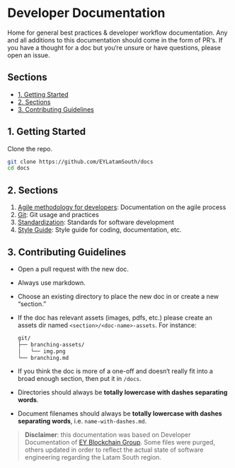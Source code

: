 <!-- omit in toc -->
# Developer Documentation

Home for general best practices & developer workflow documentation. Any and all additions to this documentation should come in the form of PR‘s. If you have a thought for a doc but you‘re unsure or have questions, please open an issue.

<!-- omit in toc -->
## Sections

- [1. Getting Started](#1-getting-started)
- [2. Sections](#2-sections)
- [3. Contributing Guidelines](#3-contributing-guidelines)

## 1. Getting Started

Clone the repo.

```sh
git clone https://github.com/EYLatamSouth/docs
cd docs
```

## 2. Sections

1. [Agile methodology for developers](/las-docs/agile#readme): Documentation on the agile process
2. [Git](/las-docs/git#readme): Git usage and practices
3. [Standardization](/las-docs/standardization#readme): Standards for software development
4. [Style Guide](/las-docs/style-guide#readme): Style guide for coding, documentation, etc.

## 3. Contributing Guidelines

- Open a pull request with the new doc.
- Always use markdown.
- Choose an existing directory to place the new doc in or create a new “section.”
- If the doc has relevant assets (images, pdfs, etc.) please create an assets dir named `<section>/<doc-name>-assets`. For instance:

  ```txt
  git/
  ├── branching-assets/
  │   └── img.png
  └── branching.md
  ```

- If you think the doc is more of a one-off and doesn‘t really fit into a broad enough section, then put it in `/docs`.
- Directories should always be **totally lowercase with dashes separating words**.
- Document filenames should always be **totally lowercase with dashes separating words**, i.e. `name-with-dashes.md`.


> **Disclaimer**: this documentation was based on Developer Documentation of [EY Blockchain Group](https://github.com/EYBlockchain/README). Some files were purged, others updated in order to reflect the actual state of software engineering regarding the Latam South region.